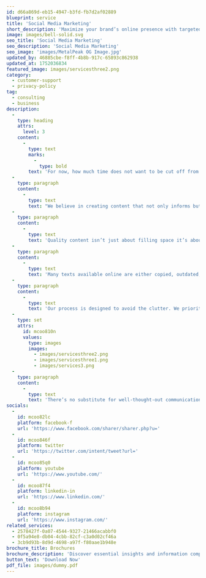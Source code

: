 ```yaml
---
id: d66a869d-eb15-4947-b3fd-fb7d2af02889
blueprint: service
title: 'Social Media Marketing'
short_description: 'Maximize your brand’s online presence with targeted social media strategies that engage audiences, build loyalty, and drive results. From content creation to campaign management, we help you grow across platforms.'
image: images/bell-solid.svg
seo_title: 'Social Media Marketing'
seo_description: 'Social Media Marketing'
seo_image: 'images/MetalPeak OG Image.jpg'
updated_by: 46885cbe-f8ff-4b8b-917c-65893c862938
updated_at: 1752036834
featured_image: images/servicesthree2.png
category:
  - customer-support
  - privacy-policy
tag:
  - consulting
  - business
description:
  -
    type: heading
    attrs:
      level: 3
    content:
      -
        type: text
        marks:
          -
            type: bold
        text: 'For now, how much time does not want to be cut off from a sad smile.'
  -
    type: paragraph
    content:
      -
        type: text
        text: "We believe in creating content that not only informs but also engages. Our approach emphasizes clarity, consistency, and connection. Each word is chosen with purpose, each sentence crafted to resonate with your audience. Whether you're launching a new product, telling your brand story, or sharing insights, great content builds trust and drives action."
  -
    type: paragraph
    content:
      -
        type: text
        text: 'Quality content isn’t just about filling space it’s about creating meaningful experiences. We help ensure your message is not only seen but understood and remembered. Good writing adds value, reflects your brand’s voice, and contributes to a stronger presence in a competitive digital world.'
  -
    type: paragraph
    content:
      -
        type: text
        text: 'Many texts available online are either copied, outdated, or lack real substance. That’s why we focus on content that’s authentic, relevant, and aligned with your goals  content that speaks directly to your audience and stands out.'
  -
    type: paragraph
    content:
      -
        type: text
        text: 'Our process is designed to avoid the clutter. We prioritize what matters, strip out distractions, and keep the reader’s attention focused from the first word to the last.'
  -
    type: set
    attrs:
      id: mcoo810n
      values:
        type: images
        images:
          - images/servicesthree2.png
          - images/servicesthree1.png
          - images/services3.png
  -
    type: paragraph
    content:
      -
        type: text
        text: 'There’s no substitute for well-thought-out communication. When every sentence serves a purpose, your message becomes more impactful. Let’s create something meaningful something that works.'
socials:
  -
    id: mcoo82lc
    platform: facebook-f
    url: 'https://www.facebook.com/sharer/sharer.php?u='
  -
    id: mcoo846f
    platform: twitter
    url: 'https://twitter.com/intent/tweet?url='
  -
    id: mcoo85q0
    platform: youtube
    url: 'https://www.youtube.com/'
  -
    id: mcoo87f4
    platform: linkedin-in
    url: 'https://www.linkedin.com/'
  -
    id: mcoo8b94
    platform: instagram
    url: 'https://www.instagram.com/'
related_services:
  - 2578427f-0a07-4544-9327-21466acabbf0
  - 0f5a94e8-db04-4cbb-82cf-c3a0d02cf46a
  - 3cb9d93b-8d9d-4698-a97f-f80aae1b948e
brochure_title: Brochures
brochure_description: 'Discover essential insights and information compiled into one convenient brochure. Designed to provide a clear overview, this document covers key topics in a concise and engaging format perfect for quick reference or sharing.'
button_text: 'Download Now'
pdf_file: images/dummy.pdf
---
```

